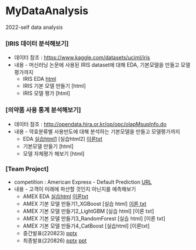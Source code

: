 # MyDataAnalysis
2022-self data analysis

### [IRIS 데이터 분석해보기]
  * 데이터 참조 : https://www.kaggle.com/datasets/uciml/iris
  * 내용 - 머신러닝 논문에 사용된 IRIS dataset에 대해 EDA, 기본모델을 만들고 모델평가까지
    * IRIS EDA [html](https://github.com/juheefatal/MyDataAnalysis/blob/main/IRIS_BASIC01.html)
    * IRIS 기본 모델 만들기 [html]
    * IRIS 모델 평가 [html]
    
### [의약품 사용 통계 분석해보기]
  * 데이터 참조 : http://opendata.hira.or.kr/op/opc/olapMsupInfo.do
  * 내용 - 약효분류별 사용빈도에 대해 분석하는 기본모델을 만들고 모델평가까지
    * EDA [실습html1](https://juheefatal.github.io/MyDataAnalysis/Project_01/0818_toyProject_EDA_1.html)
          [실습html2]
          [이론txt](https://github.com/juheefatal/MyDataAnalysis/blob/main/Project_01/study_for_EDA.txt)
    * 기본모델 만들기 [html]
    * 모델 자체평가 해보기 [html]
    
### [Team Project]
  * competition : American Express - Default Prediction [URL](https://www.kaggle.com/competitions/amex-default-prediction)
  * 내용 - 고객이 미래에 파산할 것인지 아닌지를 예측해보기
    * AMEX EDA [실습html](https://juheefatal.github.io/MyDataAnalysis/TeamProject/%EC%9C%A0%EB%A6%BC_20220819_amex_eda.html) 
               [이론txt](https://github.com/juheefatal/MyDataAnalysis/blob/main/TeamProject/memo%20for%20EDA.txt)
    * AMEX 기본 모델 만들기1_XGBoost  [실습 html] [이론 txt](https://github.com/juheefatal/MyDataAnalysis/blob/main/TeamProject/memo%20for%20XGB.txt)
    * AMEX 기본 모델 만들기2_LightGBM [실습 html] [이론 txt]
    * AMEX 기본 모델 만들기3_RandomForest [실습 html] [이론 txt]
    * AMEX 기본 모델 만들기4_CatBoost [실습html] [이론txt]
    * 중간발표(220823) [pptx](https://juheefatal.github.io/MyDataAnalysis/TeamProject/TeamAmazon_amex_mid_simple.pptx)
    * 최종발표(220826) [pptx](https://juheefatal.github.io/MyDataAnalysis/TeamProject/teamAmazon_amex_includeAnimation_finalPT.pptx) 
                       [ppt](https://juheefatal.github.io/MyDataAnalysis/TeamProject/teamAmazon_amex_finalPT.pdf)
